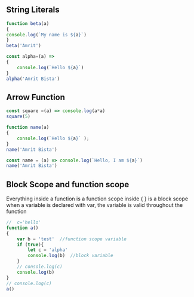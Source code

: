 ## String Literals
```js
function beta(a)
{
console.log(`My name is ${a}`)
}
beta('Amrit')

const alpha=(a) =>
{
    console.log(`Hello ${a}`)
}
alpha('Amrit Bista')
```
## Arrow Function
```js
const square =(a) => console.log(a*a)
square(5)

function name(a)
{
    console.log(`Hello ${a}` );
}
name('Amrit Bista')

const name = (a) => console.log(`Hello, I am ${a}`)
name('Amrit Bista')
```

## Block Scope and function scope
Everything inside a function is a function scope
inside { } is a block scope
when a variable is declared with var, the variable is valid throughout the function
```js
//  c='hello'
function a()
{
    var b = 'test'  //function scope variable
    if (true){
        let c = 'alpha'
        console.log(b)  //block variable
    }
    // console.log(c)
    console.log(b)
}
// console.log(c)
a()
```
